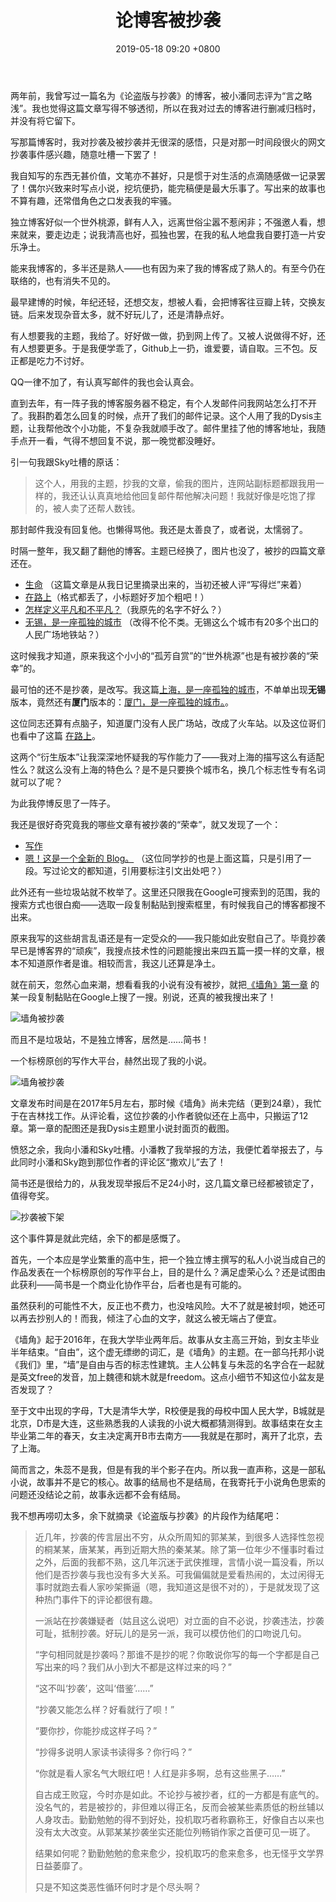 ﻿---
title: 论博客被抄袭
date: 2019-05-18 09:20 +0800
category: 生活
---

两年前，我曾写过一篇名为《论盗版与抄袭》的博客，被小潘同志评为“言之略浅”。我也觉得这篇文章写得不够透彻，所以在我对过去的博客进行删减归档时，并没有将它留下。

写那篇博客时，我对抄袭及被抄袭并无很深的感悟，只是对那一时间段很火的网文抄袭事件感兴趣，随意吐槽一下罢了！

我自知写的东西无甚价值，文笔亦不甚好，只是惯于对生活的点滴随感做一记录罢了！偶尔兴致来时写点小说，挖坑便扔，能完稿便是最大乐事了。写出来的故事也不算有趣，还常借角色之口发表我的牢骚。

独立博客好似一个世外桃源，鲜有人入，远离世俗尘嚣不惹闲非；不强邀人看，想来就来，要走边走；说我清高也好，孤独也罢，在我的私人地盘我自要打造一片安乐净土。

能来我博客的，多半还是熟人——也有因为来了我的博客成了熟人的。有至今仍在联络的，也有消失不见的。

最早建博的时候，年纪还轻，还想交友，想被人看，会把博客往豆瓣上转，交换友链。后来发现杂音太多，就不好玩儿了，还是清静点好。

有人想要我的主题，我给了。好好做一做，扔到网上传了。又被人说做得不好，还有人想要更多。于是我便学乖了，Github上一扔，谁爱要，请自取。三不包。反正都是吃力不讨好。

QQ一律不加了，有认真写邮件的我也会认真会。

直到去年，有一阵子我的博客服务器不稳定，有个人发邮件问我网站怎么打不开了。我斟酌着怎么回复的时候，点开了我们的邮件记录。这个人用了我的Dysis主题，让我帮他改个小功能，不复杂我就顺手改了。邮件里挂了他的博客地址，我随手点开一看，气得不想回复不说，那一晚觉都没睡好。

引一句我跟Sky吐槽的原话：

> 这个人，用我的主题，抄我的文章，偷我的图片，连网站副标题都跟我用一样的，我还认认真真地给他回复邮件帮他解决问题！我就好像是吃饱了撑的，被人卖了还帮人数钱。

那封邮件我没有回复他。也懒得骂他。我还是太善良了，或者说，太懦弱了。

时隔一整年，我又翻了翻他的博客。主题已经换了，图片也没了，被抄的四篇文章还在。

- [生命](https://www.jdeal.cn/archives/sming.html) （这篇文章是从我日记里摘录出来的，当初还被人评“写得烂”来着）
- [在路上](https://www.jdeal.cn/archives/onway.html)（格式都丢了，小标题好歹加个粗吧！）
- [怎样定义平凡和不平凡？](https://www.jdeal.cn/archives/pingfan.html)（我原先的名字不好么？）
- [无锡，是一座孤独的城市](https://www.jdeal.cn/archives/wuxi.html) （改得不伦不类。无锡这么个城市有20多个出口的人民广场地铁站？）

这时候我才知道，原来我这个小小的“孤芳自赏”的“世外桃源”也是有被抄袭的“荣幸”的。

最可怕的还不是抄袭，是改写。我这篇[上海，是一座孤独的城市](https://erl.im/leaf/a-lonely-city)，不单单出现**无锡**版本，竟然还有**厦门**版本的：[厦门，是一座孤独的城市。](http://www.0792pz.com/msh/11.html)。

这位同志还算有点脑子，知道厦门没有人民广场站，改成了火车站。以及这位哥们也看中了这篇 [在路上](https://www.0792pz.com/msh/19.html)。

这两个“衍生版本”让我深深地怀疑我的写作能力了——我对上海的描写这么有适配性么？就这么没有上海的特色么？是不是只要换个城市名，换几个标志性专有名词就可以了呢？

为此我停博反思了一阵子。

我还是很好奇究竟我的哪些文章有被抄袭的“荣幸”，就又发现了一个：

- [写作](https://www.ninaner.com/1152.html)
- [嗯！这是一个全新的 Blog。](https://www.cnliuqi.com/2017/02/07/7.html) （这位同学抄的也是上面这篇，只是引用了一段。写过论文的都知道，引用要标注引文出处吧？）

此外还有一些垃圾站就不枚举了。这里还只限我在Google可搜索到的范围，我的搜索方式也很白痴——选取一段复制黏贴到搜索框里，有时候我自己的博客都搜不出来。

原来我写的这些胡言乱语还是有一定受众的——我只能如此安慰自己了。毕竟抄袭早已是博客界的“顽疾”，我搜点技术性的问题能搜出来四五篇一摸一样的文章，根本不知道原作者是谁。相较而言，我这儿还算是净土。

就在前天，忽然心血来潮，想看看我的小说有没有被抄，就把[《墙角》第一章](https://erl.im/corner/1) 的某一段复制黏贴在Google上搜了一搜。别说，还真的被我搜出来了！

![墙角被抄袭](/img/copy/1.jpg)

而且不是垃圾站，不是独立博客，居然是……简书！

一个标榜原创的写作大平台，赫然出现了我的小说。

![墙角被抄袭](/img/copy/3.png)

文章发布时间是在2017年5月左右，那时候《墙角》尚未完结（更到24章），我忙于在吉林找工作。从评论看，这位抄袭的小作者貌似还在上高中，只搬运了12章。第一章的配图还是我Dysis主题里小说封面页的截图。

愤怒之余，我向小潘和Sky吐槽。小潘教了我举报的方法，我便忙着举报去了，与此同时小潘和Sky跑到那位作者的评论区“撒欢儿”去了！

简书还是很给力的，从我发现举报后不足24小时，这几篇文章已经都被锁定了，值得夸奖。

![抄袭被下架](/img/copy/2.jpg)

这个事件算是就此完结，余下的都是感慨了。

首先，一个本应是学业繁重的高中生，把一个独立博主撰写的私人小说当成自己的作品发表在一个标榜原创的写作平台上，目的是什么？满足虚荣心么？还是试图由此获利——简书是一个商业化协作平台，后者也是有可能的。

虽然获利的可能性不大，反正也不费力，也没啥风险。大不了就是被封呗，她还可以再去抄别人的！而我，倾注了心血的文字，就这么被无端占了便宜。

《墙角》起于2016年，在我大学毕业两年后。故事从女主高三开始，到女主毕业半年结束。“自由”，这个虚无缥缈的词汇，是《墙角》的主题。在一部乌托邦小说《我们》里，“墙”是自由与否的标志性建筑。主人公韩复与朱蕊的名字合在一起就是英文free的发音，加上魏德和姚木就是freedom。这点小细节不知这位小盆友是否发现了？

至于文中出现的字母，T大是清华大学，R校便是我的母校中国人民大学，B城就是北京，D市是大连，这些熟悉我的人读我的小说大概都猜测得到。故事结束在女主毕业第二年的春天，女主决定离开B市去南方——我就是在那时，离开了北京，去了上海。

简而言之，朱蕊不是我，但是有我的半个影子在内。所以我一直声称，这是一部私小说，故事并不是它的核心。故事的结局也不是结局，在我寄托于小说角色思索的问题还没结论之前，故事永远都不会有结局。

我不想再唠叨太多，余下就摘录《论盗版与抄袭》的片段作为结尾吧：

> 近几年，抄袭的传言层出不穷，从众所周知的郭某某，到很多人选择性忽视的桐某某，唐某某，再到近期大热的秦某某。除了第一位年少不懂事时看过之外，后面的我都不熟，这几年沉迷于武侠推理，言情小说一篇没看，所以他们是否抄袭与我也没有多大关系。可我偏偏就是爱看热闹的，太过闲得无事时就跑去看人家吵架撕逼（嗯，我知道这是很不对的），于是就发现了这种热门事件下的评论都很有趣。
> 
> 一派站在抄袭嫌疑者（姑且这么说吧）对立面的自不必说，抄袭违法，抄袭可耻，抵制抄袭。好玩儿的是另一派，我可以模仿他们的口吻说几句。
> 
> “字句相同就是抄袭吗？那谁不是抄的呢？你敢说你写的每一个字都是自己写出来的吗？我们从小到大不都是这样过来的吗？”
> 
> “这不叫‘抄袭’，这叫‘借鉴’……”
> 
> “抄袭又能怎么样？好看就行了呗！”
> 
> “要你抄，你能抄成这样子吗？”
> 
> “抄得多说明人家读书读得多？你行吗？”
> 
> “你就是看人家名气大眼红吧！人红是非多啊，总有这些黑子……”
> 
> 自古成王败寇，今时亦是如此。不论抄与被抄者，红的一方都是有底气的。没名气的，若是被抄的，非但难以得正名，反而会被某些素质低的粉丝辅以人身攻击。勤勤勉勉的得不到好处，投机取巧者称霸称王，好像自古以来也没有太大改变。从郭某某抄袭坐实还能位列畅销作家之首便可见一斑了。
> 
> 结果如何呢？勤勤勉勉的愈来愈少，投机取巧的愈来愈多，也无怪乎文学界日益萎靡了。
> 
> 只是不知这类恶性循环何时才是个尽头啊？







